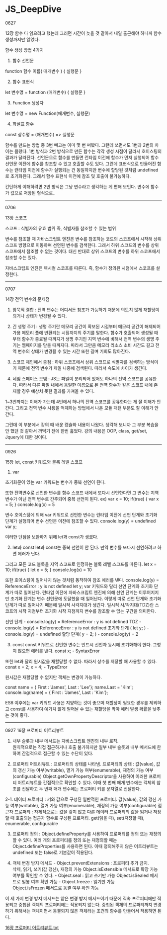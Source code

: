 # JS_DeepDive

0627

12장 함수 다 읽으려고 했는데 그러면 시간이 늦을 것 같아서 내일 출근해야 하니까 함수 생성까지만 읽었다.

함수 생성 방법 4가지
1. 함수 선언문

function 함수 이름( 매개변수 ) { 실행문 }

2. 함수 표현식

let 변수명 = function (매개변수) { 실행문 }

3. Function 생성자

let 변수명 = new Function(매개변수, 실행문)

4. 화살표 함수

const 상수명 = (매개변수) => 실행문


함수를 만드는 방법 중 3번 빼고는 이미 몇 번 써봤다.
그런데 쓰면서도 1번과 2번의 차이는 몰랐다.
1번 방식과 2번 방식으로 만든 함수는 각각 생성 시점이 달라서 호이스팅의 결과가 달라진다.
선언문으로 함수를 만들면 런타임 이전에 함수가 먼저 실행되어 함수 선언문 이전에 함수를 참조할 수 있고 호출할 수도 있다.
그런데 표현식으로 만들어진 함수는 런타임 이전에 함수가 실행되는 건 동일하지만 변수에 할당된 것처럼 undefined로 초기화된다.
그래서 함수 표현식 이전에 참조 및 호출이 불가능하다.

간단하게 이해하려면 2번 방식은 그냥 변수라고 생각하는 게 편해 보인다.
변수에 함수가 값으로 저장된 형식으로..

-------------------------------------------------------------------------------------------------------------------------------------

0706 

13장 스코프

스코프 : 식별자의 유효 범위
        즉, 식별자를 참조할 수 있는 범위
        
변수를 참조할 때 자바스크립트 엔진은 변수를 참조하는 코드의 스코프에서 시작해 상위 스코프 방향으로 이동하며 선언된 변수를 검색한다.
그래서 하위 스코프의 변수를 상위 스코프에서 참조할 수 없는 것이다. 대신 반대로 상위 스코프의 변수를 하위 스코프에서 참조할 수는 있다.

자바스크립트 엔진은 렉시컬 스코프를 따른다.
즉, 함수가 정의된 시점에서 스코프를 설정한다.

-------------------------------------------------------------------------------------------------------------------------------------

0707

14장 전역 변수의 문제점

1. 암묵적 결합 : 전역 변수는 어디서든 참조가 가능하기 때문에 의도치 않게 재할당이 되거나 상태가 변경될 수 있다. 

2. 긴 생명 주기 : 생명 주기란 메모리 공간이 확보된 시점부터 메모리 공간이 해제되어 가용 메모리 풀에 반환되는 시점까지의 주기를 말한다.
                 함수가 호출되어 생성될 때부터 함수가 종료될 때까지가 생명 주기인 지역 변수에 비해서 전역 변수의 생명 주기는 웹페이지를 닫을 때까지다.
                 따라서 그만큼 메모리 리소스 소비 시간도 길고 전역 변수의 상태가 변경될 수 있는 시간 또한 길며 기회도 많아진다.
                 
3. 스코프 체인에서 종점 : 하위 스코프에서 상위 스코프로 식별자를 검색하는 방식이기 때문에 전역 변수가 제일 나중에 검색된다. 따라서 속도에 차이가 생긴다.

4. 네임 스페이스 오염 : JS는 파일이 분리되어 있어도 하나의 전역 스코프를 공유한다. 
                       따라서 다른 파일 내에서 동일한 이름으로 된 전역 함수가 같은 스코프 내에 존재할 경우 예상치 못한 결과를 가져올 수 있다.
                       
1~3번까지는 이해가 가는데 4번에서 하나의 전역 스코프를 공유한다는 게 잘 이해가 안 간다.
그리고 전역 변수 사용을 억제하는 방법에서 나온 모듈 패턴 부분도 잘 이해가 안 간다. 

그런데 이 부분에서 강의 때 배운 캡슐화 내용이 나왔다. 생각해 보니까 그 부분 복습을 안 했던 것 같아서 까먹기 전에 한번 훑었다.
강의 내용은 OOP, class, get/set, Jquery에 대한 것이다.

-------------------------------------------------------------------------------------------------------------------------------------

0926

15장 let, const 키워드와 블록 레벨 스코프

1. var

초기화문이 있는 var 키워드는 변수가 중복 선언이 된다. 

또한 전역변수로 선언한 변수를 함수 스코프 내에서 또다시 선언한다면 그 변수는 지역 변수가 아닌 전역 변수로 간주되어 중복 선언이 된다. 
ex) var x = 10;
if(true) { var x = 5; }
console.log(x) = 5

변수 호이스팅에 의해 var 키워드로 선언한 변수는 런타임 이전에 선언 단계와 초기화 단계가 실행되어 변수 선언문 이전에 참조할 수 있다. 
console.log(y) = undefined
var y;

이러한 단점을 보완하기 위해 let과 const가 생겼다. 

2. let과 const
let과 const는 중복 선언이 안 된다. 만약 변수를 또다시 선언하려고 하면 에러가 난다. 

그리고 모든 코드 블록을 지역 스코프로 인정하는 블록 레벨 스코프를 따른다. 
let x = 10;
if(true) { let x = 5; }
console.log(x) = 10

또한 호이스팅이 일어나지 않는 것처럼 동작하여 참조 에러를 낸다. 
console.log(y) = ReferenceError : y is not defined
let y;
var 키워드와 달리 선언 단계와 초기화 단계가 따로 일어난다. 런타임 이전에 자바스크립트 엔진에 의해 선언 단계는 이루어지지만 초기화 단계는 변수 선언문에 도달했을 때 일어난다. 이렇게 따로 선언 단계와 초기화 단계가 따로 일어나기 때문에 일시적 사각지대가 생긴다. 
일시적 사/각지대(TDZ)란 스코프의 시작 지점부터 초기화 시작 지점까지 변수를 참조할 수 없는 구간을 의미한다. 

선언 단계 - console.log(y) = ReferenceError : y is not defined
TDZ - console.log(y) = ReferenceError : y is not defined
초기화 단계 ( let y; ) - console.log(y) = undefined
할당 단계( y = 2; ) - console.log(y) = 2

3. const
const 키워드로 선언한 변수는 반드시 선언과 동시에 초기화해야 한다. 그렇지 않으면 에러를 낸다. 
const x; - SyntaxError

또한 let과 달리 원시값을 재할당할 수 없다. 따라서 상수를 저장할 때 사용할 수 있다. 
const x = 2;
x = 4; - TypeError

원시값은 재할당할 수 없지만 객체는 변경이 가능하다. 

const name = { First : 'James', Last : 'Lee'};
name.Last = 'Kim';
console.log(name) = { First : 'James', Last : 'Kim'};


ES6 이후에는 var 키워드 사용은 지양하는 것이 좋으며 재할당이 필요한 경우를 제외하고 const를 사용하여 예기치 않게 일어날 수 있는 재할당을 막아 에러 발생 확률을 낮추는 것이 좋다. 

-------------------------------------------------------------------------------------------------------------------------------------

0927 16장 프로퍼티 어트리뷰트

1. 내부 슬롯과 내부 메서드는 자바스크립트 엔진의 내부 로직.  
   원칙적으로는 직접 접근하거나 호출 불가하지만 일부 내부 슬롯과 내부 메서드에 한하여 간접적으로 접근할 수 있는 수단이 있다. 

2. 프로퍼티 어트리뷰트 : 프로퍼티의 상태를 나타냄. 
   프로퍼티의 상태 : 값(value), 값의 갱신 가능 여부(writable), 열거 가능 여부(enumerable), 재정의 가능 여부(configurable)
   Object.getOwnPropertyDescriptor을 사용하여 이러한 프로퍼티 어트리뷰트를 간접적으로 확인할 수 있다. 
   이때 첫 번째 매개 변수에는 객체의 참조를 전달하고 두 번째 매개 변수에는 프로퍼티 키를 문자열로 전달한다. 

2-1. 데이터 프로퍼티 : 키와 값으로 구성된 일반적인 프로퍼티. 
                      값(value), 값의 갱신 가능 여부(writable), 열거 가능 여부(enumerable), 재정의 가능 여부(configurable)
     접근자 프로퍼티 : 자체적으로는 값을 갖지 않고 다른 데이터 프로퍼티의 값을 읽거나 저장할 때 호출되는 접근자 함수로 구성된 프로퍼티. 
                      get(읽을 때), set(저장할 때), enumerable, configurable

3. 프로퍼티 정의 : Object.defineProperty를 사용하여 프로퍼티를 정의 또는 재정의할 수 있다. 
                  여러 개의 프로퍼티를 정의 또는 재정의할 때는 Object.defineProperties를 사용하면 된다. 
                  이때 정의해주지 않은 어트리뷰트는 undefined 또는 false로 기본값이 적용된다. 

4. 객체 변경 방지 메서드 - Object.preventExtensions : 프로퍼티 추가 금지.  
                                                     삭제, 읽기, 쓰기(값 갱신), 재정의 가능
                                                     Object.isExtensible 메서드로 확장 가능 여부를 확인할 수 있다. 
                       - Object.seal : 읽고 쓰기만 가능
                                       Object.isSealed 메서드로 밀봉 여부 확인 가능
                       - Object.freeze : 읽기만 가능  
                                         Object.isFrozen 메서드로 동결 여부 확인 가능
                                         
이 세 가지 변경 방지 메서드는 얕은 변경 방지 메서드이기 때문에 직속 프로퍼티에만 적용되고 중첩된 객체의 프로퍼티에는 적용되지 않는다. 
중첩된 객체의 프로퍼티까지 변경하기 위해서는 객체이면서 동결되지 않은 객체라는 조건의 함수를 만들어서 적용하면 된다. 

[16장 프로퍼티 어트리뷰트.txt](https://github.com/hyounji375/JS_DeepDive/files/9651207/16.txt)


